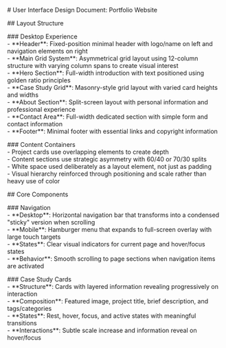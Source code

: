 \# User Interface Design Document: Portfolio Website

\#\# Layout Structure

\#\#\# Desktop Experience  
\- \*\*Header\*\*: Fixed-position minimal header with logo/name on left and navigation elements on right  
\- \*\*Main Grid System\*\*: Asymmetrical grid layout using 12-column structure with varying column spans to create visual interest  
\- \*\*Hero Section\*\*: Full-width introduction with text positioned using golden ratio principles  
\- \*\*Case Study Grid\*\*: Masonry-style grid layout with varied card heights and widths  
\- \*\*About Section\*\*: Split-screen layout with personal information and professional experience  
\- \*\*Contact Area\*\*: Full-width dedicated section with simple form and contact information  
\- \*\*Footer\*\*: Minimal footer with essential links and copyright information

\#\#\# Content Containers  
\- Project cards use overlapping elements to create depth  
\- Content sections use strategic asymmetry with 60/40 or 70/30 splits  
\- White space used deliberately as a layout element, not just as padding  
\- Visual hierarchy reinforced through positioning and scale rather than heavy use of color

\#\# Core Components

\#\#\# Navigation  
\- \*\*Desktop\*\*: Horizontal navigation bar that transforms into a condensed "sticky" version when scrolling  
\- \*\*Mobile\*\*: Hamburger menu that expands to full-screen overlay with large touch targets  
\- \*\*States\*\*: Clear visual indicators for current page and hover/focus states  
\- \*\*Behavior\*\*: Smooth scrolling to page sections when navigation items are activated

\#\#\# Case Study Cards  
\- \*\*Structure\*\*: Cards with layered information revealing progressively on interaction  
\- \*\*Composition\*\*: Featured image, project title, brief description, and tags/categories  
\- \*\*States\*\*: Rest, hover, focus, and active states with meaningful transitions  
\- \*\*Interactions\*\*: Subtle scale increase and information reveal on hover/focus
